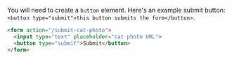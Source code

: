 You will need to create a `button` element. Here's an example submit button: `<button type="submit">this button submits the form</button>`.

```html
<form action="/submit-cat-photo">
  <input type="text" placeholder="cat photo URL">
  <button type="submit">Submit</button>
</form>
```
